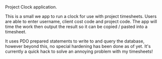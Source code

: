 Project Clock application.

This is a small we app to run a clock for use with project timesheets.  Users are able to enter username, client
cost code and project code.  The app will time the work then output the result so it can be copied / pasted
into a timesheet.

It uses PDO prepared statements to write to and query the database, however beyond this, no special hardening has
been done as of yet.  It's currently a quick hack to solve an annoying problem with my timesheets!
